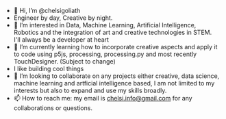 - 👋 Hi, I’m @chelsigoliath
- Engineer by day, Creative by night.
- 👀 I’m interested in Data, Machine Learning, Artificial Intelligence, Robotics and the integration of art and creative technologies in STEM. I'll always be a developer at heart
- 🌱 I’m currently learning how to incorporate creative aspects and apply it to code using p5js, processing, processing.py and most recently TouchDesigner. (Subject to change)
- I like building cool things
- 💞️ I’m looking to collaborate on any projects either creative, data science, machine learning and artficial intelligence based, I am not limited to my interests but also to expand and use my skills broadly. 
- 📫 How to reach me: my email is chelsi.info@gmail.com for any collaborations or questions.

<!---
chelsigoliath/chelsigoliath is a ✨ special ✨ repository because its `README.md` (this file) appears on your GitHub profile.
You can click the Preview link to take a look at your changes.
--->
